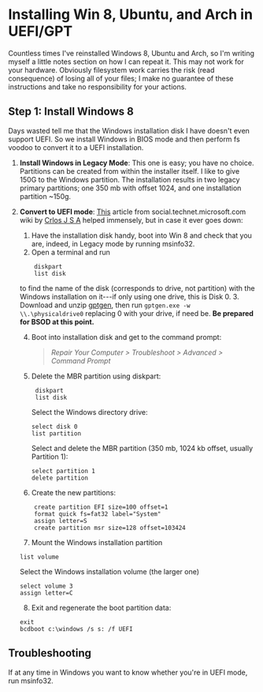 Installing Win 8, Ubuntu, and Arch in UEFI/GPT
==============================================

Countless times I've reinstalled Windows 8, Ubuntu and Arch, so I'm writing myself a little notes section on how I can repeat it.  This may not work for your hardware.  Obviously filesystem work carries the risk (read consequence) of losing all of your files; I make no guarantee of these instructions and take no responsibility for your actions.

Step 1: Install Windows 8
-------------------------

Days wasted tell me that the Windows installation disk I have doesn't even support UEFI.  So we install Windows in BIOS mode and then perform fs voodoo to convert it to a UEFI installation.

1. **Install Windows in Legacy Mode**: This one is easy; you have no choice.  Partitions can be created from within the installer itself.  I like to give 150G to the Windows partition.  The installation results in two legacy primary partitions; one 350 mb with offset 1024, and one installation partition ~150g.
2. **Convert to UEFI mode**: [This](http://social.technet.microsoft.com/wiki/contents/articles/14286.converting-windows-bios-installation-to-uefi.aspx) article from social.technet.microsoft.com wiki by [Crlos J S A](http://social.technet.microsoft.com/wiki/182951/ProfileUrlRedirect.ashx) helped immensely, but in case it ever goes down:
    1. Have the installation disk handy, boot into Win 8 and check that you are, indeed, in Legacy mode by running msinfo32.
   	2. Open a terminal and run
   	```
		diskpart
		list disk
	```
   	to find the name of the disk (corresponds to drive, not partition) with the Windows installation on it---if only using one drive, this is Disk 0.
	3. Download and unzip [gptgen](http://gptgen.sourceforge.net/), then run
   	   ```
   	   gptgen.exe -w \\.\physicaldrive0
   	   ```
   	   replacing 0 with your drive, if need be.  **Be prepared for BSOD at this point.**
   
	4. Boot into installation disk and get to the command prompt:
		> *Repair Your Computer > Troubleshoot > Advanced > Command Prompt*
   
	5. Delete the MBR partition using diskpart:
   	   ```
		diskpart
   		list disk
   		```
		Select the Windows directory drive:
   		```
   		select disk 0
   		list partition
   		```
   		Select and delete the MBR partition (350 mb, 1024 kb offset, usually Partition 1):
   		```
   		select partition 1
   		delete partition
   		```

   	6. Create the new partitions:
   	```
		create partition EFI size=100 offset=1
   		format quick fs=fat32 label="System"
   		assign letter=S
   		create partition msr size=128 offset=103424
    ```
   	7. Mount the Windows installation partition
   	```
   	list volume
   	```
   	Select the Windows installation volume (the larger one)
   	```
   	select volume 3
   	assign letter=C
   	```
   
	8. Exit and regenerate the boot partition data:
   	```
   	exit
   	bcdboot c:\windows /s s: /f UEFI
   	```

Troubleshooting
---------------

If at any time in Windows you want to know whether you're in UEFI mode, run msinfo32.
